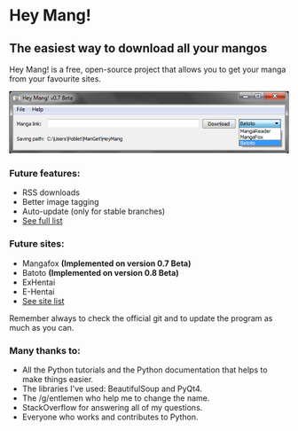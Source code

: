 Hey Mang!
======

## The easiest way to download all your mangos ##

Hey Mang! is a free, open-source project that allows you to get your manga from your favourite sites.

![HeyMang!](https://github.com/DoctorMalboro/HeyMang/raw/master/HeyMang-preview.png "Hey Mang!")

### Future features:
* RSS downloads
* Better image tagging
* Auto-update (only for stable branches)
* [See full list](https://github.com/DoctorMalboro/HeyMang/issues/6)

### Future sites:
* Mangafox **(Implemented on version 0.7 Beta)**
* Batoto **(Implemented on version 0.8 Beta)**
* ExHentai
* E-Hentai
* [See site list](https://github.com/DoctorMalboro/HeyMang/issues/1)

Remember always to check the official git and to update the program as much as you can.

### Many thanks to:
* All the Python tutorials and the Python documentation that helps to make things easier.
* The libraries I've used: BeautifulSoup and PyQt4.
* The /g/entlemen who help me to change the name.
* StackOverflow for answering all of my questions.
* Everyone who works and contributes to Python.